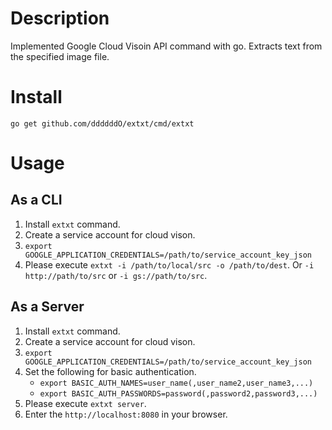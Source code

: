 # Description
Implemented Google Cloud Visoin API command with go.
Extracts text from the specified image file.

# Install

```
go get github.com/ddddddO/extxt/cmd/extxt
```

# Usage
## As a CLI
1. Install `extxt` command.
1. Create a service account for cloud vison.
1. `export GOOGLE_APPLICATION_CREDENTIALS=/path/to/service_account_key_json`
1. Please execute `extxt -i /path/to/local/src -o /path/to/dest`. Or `-i http://path/to/src` or `-i gs://path/to/src`.

## As a Server
1. Install `extxt` command.
1. Create a service account for cloud vison.
1. `export GOOGLE_APPLICATION_CREDENTIALS=/path/to/service_account_key_json`
1. Set the following for basic authentication.
   - `export BASIC_AUTH_NAMES=user_name(,user_name2,user_name3,...)`
   - `export BASIC_AUTH_PASSWORDS=password(,password2,password3,...)`
1. Please execute `extxt server`.
1. Enter the `http://localhost:8080` in your browser.
